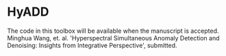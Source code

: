 # HyADD
The code in this toolbox will be available when the manuscript is accepted.
Minghua Wang, et. al. 'Hyperspectral Simultaneous Anomaly Detection and Denoising: Insights from Integrative Perspective', submitted.

